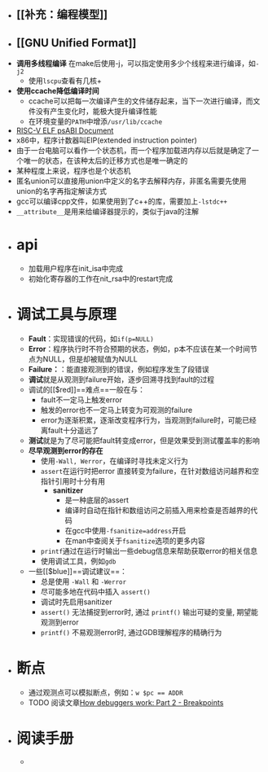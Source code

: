 - ## [[补充：编程模型]]
- ## [[GNU Unified Format]]
- **调用多线程编译** 在make后使用-j，可以指定使用多少个线程来进行编译，如``-j2``
	- 使用``lscpu``查看有几核+
- **使用ccache降低编译时间**
	- ccache可以把每一次编译产生的文件储存起来，当下一次进行编译，而文件没有产生变化时，能极大提升编译性能
	- 在环境变量的``PATH``中增添``/usr/lib/ccache``
- [RISC-V ELF psABI Document](https://github.com/riscv-non-isa/riscv-elf-psabi-doc)
- x86中，程序计数器叫EIP(extended instruction pointer)
- 由于一台电脑可以看作一个状态机，而一个程序加载进内存以后就是确定了一个唯一的状态，在该种太后的迁移方式也是唯一确定的
- 某种程度上来说，程序也是个状态机
- 匿名union可以直接用union中定义的名字去解释内存，非匿名需要先使用union的名字再指定解读方式
- gcc可以编译cpp文件，如果使用到了c++的库，需要加上``-lstdc++``
- ``__attribute__``是用来给编译器提示的，类似于java的注解
- # api
	- 加载用户程序在init_isa中完成
	- 初始化寄存器的工作在nit_rsa中的restart完成
- # 调试工具与原理
	- **Fault**：实现错误的代码，如``if(p=NULL)``
	- **Error**：程序执行时不符合预期的状态，例如，p本不应该在某一个时间节点为NULL，但是却被赋值为NULL
	- **Failure：**：能直接观测到的错误，例如程序发生了段错误
	- **调试**就是从观测到failure开始，逐步回溯寻找到fault的过程
	- 调试的[[$red]]==难点==一般在与：
		- fault不一定马上触发error
		- 触发的error也不一定马上转变为可观测的failure
		- error为逐渐积累，逐渐改变程序行为，当观测到failure时，可能已经离fault十分遥远了
	- **测试**就是为了尽可能把fault转变成error，但是效果受到测试覆盖率的影响
	- **尽早观测到error的存在**
		- 使用``-Wall, Werror``，在编译时寻找未定义行为
		- ``assert``在运行时把error 直接转变为failure，在针对数组访问越界和空指针引用时十分有用
			- **sanitizer**
				- 是一种底层的assert
				- 编译时自动在指针和数组访问之前插入用来检查是否越界的代码
				- 在gcc中使用``-fsanitize=address``开启
				- 在man中查阅关于``fsanitize``选项的更多内容
		- ``printf``通过在运行时输出一些debug信息来帮助获取error的相关信息
		- 使用调试工具，例如``gdb``
	- 一些[[$blue]]==调试建议==：
		- 总是使用 `-Wall` 和 `-Werror`
		- 尽可能多地在代码中插入 `assert()`
		- 调试时先启用sanitizer
		- `assert()` 无法捕捉到error时, 通过 `printf()` 输出可疑的变量, 期望能观测到error
		- `printf()` 不易观测error时, 通过GDB理解程序的精确行为
- # 断点
	- 通过观测点可以模拟断点，例如：``w $pc == ADDR``
	- TODO 阅读文章[How debuggers work: Part 2 - Breakpoints](https://eli.thegreenplace.net/2011/01/27/how-debuggers-work-part-2-breakpoints)
- # 阅读手册
	-
